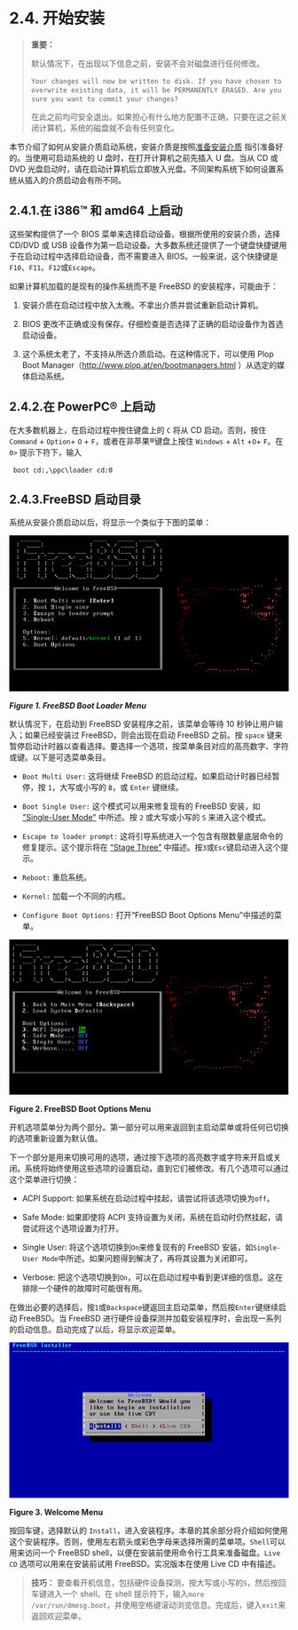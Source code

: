 # 2.4. 开始安装

> **重要：**
>
> 默认情况下，在出现以下信息之前，安装不会对磁盘进行任何修改。
>
> ```
> Your changes will now be written to disk. If you have chosen to overwrite existing data, it will be PERMANENTLY ERASED. Are you sure you want to commit your changes?
>```
>
> 在此之前均可安全退出。如果担心有什么地方配置不正确，只要在这之前关闭计算机，系统的磁盘就不会有任何变化。

本节介绍了如何从安装介质启动系统，安装介质是按照[准备安装介质](https://docs.freebsd.org/en/books/handbook/bsdinstall/#bsdinstall-installation-media) 指引准备好的。当使用可启动系统的 U 盘时，在打开计算机之前先插入 U 盘。当从 CD 或 DVD 光盘启动时，请在启动计算机后立即放入光盘。不同架构系统下如何设置系统从插入的介质启动会有所不同。

## 2.4.1.在 i386™ 和 amd64 上启动

这些架构提供了一个 BIOS 菜单来选择启动设备。根据所使用的安装介质，选择 CD/DVD 或 USB 设备作为第一启动设备。大多数系统还提供了一个键盘快捷键用于在启动过程中选择启动设备，而不需要进入 BIOS。一般来说，这个快捷键是 `F10`、`F11`、`F12`或`Escape`。

如果计算机加载的是现有的操作系统而不是 FreeBSD 的安装程序，可能由于：

  1. 安装介质在启动过程中放入太晚。不拿出介质并尝试重新启动计算机。

  2. BIOS 更改不正确或没有保存。仔细检查是否选择了正确的启动设备作为首选启动设备。

  3. 这个系统太老了，不支持从所选介质启动。在这种情况下，可以使用 Plop Boot Manager（<http://www.plop.at/en/bootmanagers.html> ）从选定的媒体启动系统。

## 2.4.2.在 PowerPC® 上启动

在大多数机器上，在启动过程中按住键盘上的 `C` 将从 CD 启动。否则，按住 `Command` + `Option`+ `O` + `F`，或者在非苹果®键盘上按住 `Windows` + `Alt` +`O`+ `F`。在 `0>` 提示下符下，输入

```
 boot cd:,\ppc\loader cd:0
```

## 2.4.3.FreeBSD 启动目录

系统从安装介质启动以后，将显示一个类似于下图的菜单：

![](../.gitbook/assets/1.png)

***Figure 1. FreeBSD Boot Loader Menu***

默认情况下，在启动到 FreeBSD 安装程序之前，该菜单会等待 10 秒钟让用户输入；如果已经安装过 FreeBSD，则会出现在启动 FreeBSD 之前。按 `space` 键来暂停启动计时器以查看选择。要选择一个选项，按菜单条目对应的高亮数字、字符或键。以下是可选菜单条目。

- `Boot Multi User:` 这将继续 FreeBSD 的启动过程。如果启动计时器已经暂停，按 `1`，大写或小写的 `B`，或 `Enter` 键继续。

- `Boot Single User:` 这个模式可以用来修复现有的 FreeBSD 安装，如 ["Single-User Mode"](https://docs.freebsd.org/en/books/handbook/boot/index.html#boot-singleuser) 中所述。按 `2` 或大写或小写的 `S` 来进入这个模式。

- `Escape to loader prompt:` 这将引导系统进入一个包含有限数量底层命令的修复提示。这个提示将在 [“Stage Three”](https://docs.freebsd.org/en/books/handbook/boot/index.html#boot-loader) 中描述。按`3`或`Esc`键启动进入这个提示。

- `Reboot:` 重启系统。

- `Kernel:` 加载一个不同的内核。

- `Configure Boot Options:` 打开“FreeBSD Boot Options Menu”中描述的菜单。

![](../.gitbook/assets/2.png)

**Figure 2. FreeBSD Boot Options Menu**

开机选项菜单分为两个部分。第一部分可以用来返回到主启动菜单或将任何已切换的选项重新设置为默认值。

下一个部分是用来切换可用的选项，通过按下选项的高亮数字或字符来开启或关闭。系统将始终使用这些选项的设置启动，直到它们被修改。有几个选项可以通过这个菜单进行切换：

- ACPI Support: 如果系统在启动过程中挂起，请尝试将该选项切换为`off`。

- Safe Mode: 如果即使将 ACPI 支持设置为关闭，系统在启动时仍然挂起，请尝试将这个选项设置为打开。

- Single User: 将这个选项切换到`On`来修复现有的 FreeBSD 安装，如`Single-User Mode`中所述。如果问题得到解决了，再将其设置为关闭即可。

- Verbose: 把这个选项切换到`On`，可以在启动过程中看到更详细的信息。这在排除一个硬件的故障时可能很有用。

在做出必要的选择后，按`1`或`Backspace`键返回主启动菜单，然后按`Enter`键继续启动 FreeBSD。当 FreeBSD 进行硬件设备探测并加载安装程序时，会出现一系列的启动信息。启动完成了以后，将显示欢迎菜单。

![](../.gitbook/assets/3.png)

**Figure 3. Welcome Menu**

按回车键，选择默认的 `Install`，进入安装程序。本章的其余部分将介绍如何使用这个安装程序。否则，使用左右箭头或彩色字母来选择所需的菜单项。`Shell`可以用来访问一个 FreeBSD shell，以便在安装前使用命令行工具来准备磁盘。`Live CD` 选项可以用来在安装前试用 FreeBSD。实况版本在使用 Live CD 中有描述。

>**技巧：**
>要查看开机信息，包括硬件设备探测，按大写或小写的`S`，然后按回车键进入一个 shell。在 shell 提示符下，输入`more /var/run/dmesg.boot`，并使用空格键滚动浏览信息。完成后，键入`exit`来返回欢迎菜单。

